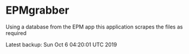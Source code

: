 # EPMgrabber
Using a database from the EPM app this application scrapes the files as required


Latest backup: Sun Oct 6 04:20:01 UTC 2019
